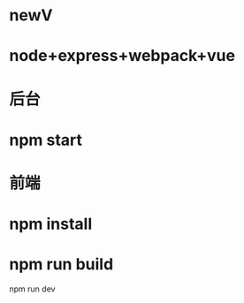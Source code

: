 # newV
node+express+webpack+vue
========
后台
========
npm start
========
前端
========
npm install
========
npm run build
========
npm run dev
